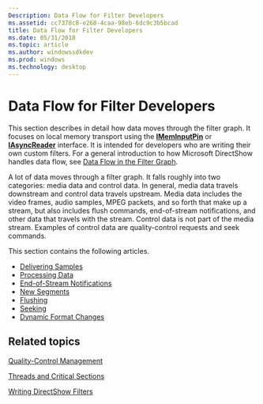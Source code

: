 ```yaml
---
Description: Data Flow for Filter Developers
ms.assetid: cc7378c8-e268-4caa-98eb-6dc9c3b5bcad
title: Data Flow for Filter Developers
ms.date: 05/31/2018
ms.topic: article
ms.author: windowssdkdev
ms.prod: windows
ms.technology: desktop
---
```


# Data Flow for Filter Developers

This section describes in detail how data moves through the filter graph. It focuses on local memory transport using the [**IMemInputPin**](/windows/win32/Strmif/nn-strmif-imeminputpin?branch=master) or [**IAsyncReader**](/windows/win32/Strmif/nn-strmif-iasyncreader?branch=master) interface. It is intended for developers who are writing their own custom filters. For a general introduction to how Microsoft DirectShow handles data flow, see [Data Flow in the Filter Graph](data-flow-in-the-filter-graph.md).

A lot of data moves through a filter graph. It falls roughly into two categories: media data and control data. In general, media data travels downstream and control data travels upstream. Media data includes the video frames, audio samples, MPEG packets, and so forth that make up a stream, but also includes flush commands, end-of-stream notifications, and other data that travels with the stream. Control data is not part of the media stream. Examples of control data are quality-control requests and seek commands.

This section contains the following articles.

-   [Delivering Samples](delivering-samples.md)
-   [Processing Data](processing-data.md)
-   [End-of-Stream Notifications](end-of-stream-notifications.md)
-   [New Segments](new-segments.md)
-   [Flushing](flushing.md)
-   [Seeking](seeking.md)
-   [Dynamic Format Changes](dynamic-format-changes.md)

## Related topics

<dl> <dt>

[Quality-Control Management](quality-control-management.md)
</dt> <dt>

[Threads and Critical Sections](threads-and-critical-sections.md)
</dt> <dt>

[Writing DirectShow Filters](writing-directshow-filters.md)
</dt> </dl>

 

 



